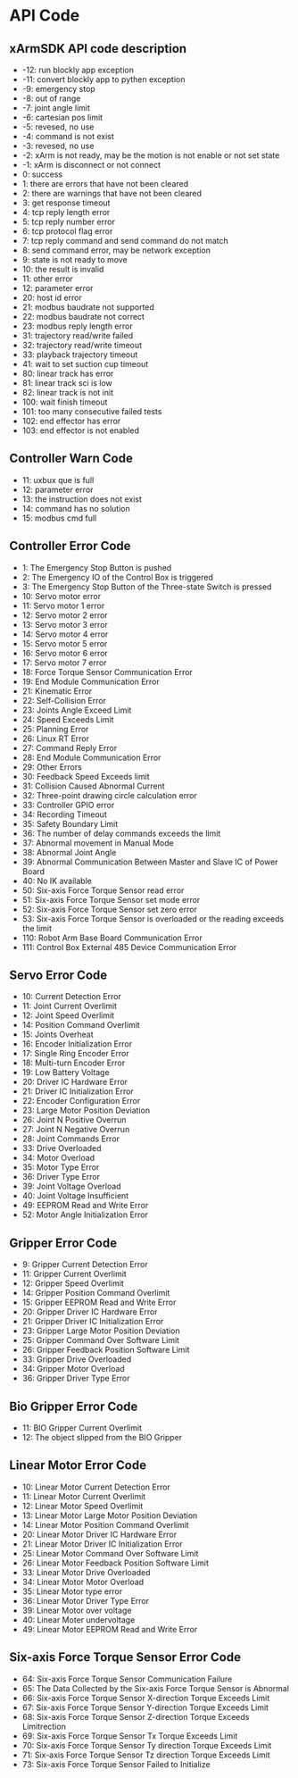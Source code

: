 # API Code

## xArmSDK API code description <a href="#xarmsdk-api-code-description" id="xarmsdk-api-code-description"></a>

* \-12: run blockly app exception
* \-11: convert blockly app to pythen exception
* \-9: emergency stop
* \-8: out of range
* \-7: joint angle limit
* \-6: cartesian pos limit
* \-5: revesed, no use
* \-4: command is not exist
* \-3: revesed, no use
* \-2: xArm is not ready, may be the motion is not enable or not set state
* \-1: xArm is disconnect or not connect
* 0: success
* 1: there are errors that have not been cleared
* 2: there are warnings that have not been cleared
* 3: get response timeout
* 4: tcp reply length error
* 5: tcp reply number error
* 6: tcp protocol flag error
* 7: tcp reply command and send command do not match
* 8: send command error, may be network exception
* 9: state is not ready to move
* 10: the result is invalid
* 11: other error
* 12: parameter error
* 20: host id error
* 21: modbus baudrate not supported
* 22: modbus baudrate not correct
* 23: modbus reply length error
* 31: trajectory read/write failed
* 32: trajectory read/write timeout
* 33: playback trajectory timeout
* 41: wait to set suction cup timeout
* 80: linear track has error
* 81: linear track sci is low
* 82: linear track is not init
* 100: wait finish timeout
* 101: too many consecutive failed tests
* 102: end effector has error
* 103: end effector is not enabled

## Controller Warn Code <a href="#controller-warn-code" id="controller-warn-code"></a>

* 11: uxbux que is full
* 12: parameter error
* 13: the instruction does not exist
* 14: command has no solution
* 15: modbus cmd full

## Controller Error Code <a href="#controller-error-code" id="controller-error-code"></a>

* 1: The Emergency Stop Button is pushed
* 2: The Emergency IO of the Control Box is triggered
* 3: The Emergency Stop Button of the Three-state Switch is pressed
* 10: Servo motor error
* 11: Servo motor 1 error
* 12: Servo motor 2 error
* 13: Servo motor 3 error
* 14: Servo motor 4 error
* 15: Servo motor 5 error
* 16: Servo motor 6 error
* 17: Servo motor 7 error
* 18: Force Torque Sensor Communication Error
* 19: End Module Communication Error
* 21: Kinematic Error
* 22: Self-Collision Error
* 23: Joints Angle Exceed Limit
* 24: Speed Exceeds Limit
* 25: Planning Error
* 26: Linux RT Error
* 27: Command Reply Error
* 28: End Module Communication Error
* 29: Other Errors
* 30: Feedback Speed Exceeds limit
* 31: Collision Caused Abnormal Current
* 32: Three-point drawing circle calculation error
* 33: Controller GPIO error
* 34: Recording Timeout
* 35: Safety Boundary Limit
* 36: The number of delay commands exceeds the limit
* 37: Abnormal movement in Manual Mode
* 38: Abnormal Joint Angle
* 39: Abnormal Communication Between Master and Slave IC of Power Board
* 40: No IK available
* 50: Six-axis Force Torque Sensor read error
* 51: Six-axis Force Torque Sensor set mode error
* 52: Six-axis Force Torque Sensor set zero error
* 53: Six-axis Force Torque Sensor is overloaded or the reading exceeds the limit
* 110: Robot Arm Base Board Communication Error
* 111: Control Box External 485 Device Communication Error

## Servo Error Code <a href="#servo-error-code" id="servo-error-code"></a>

* 10: Current Detection Error
* 11: Joint Current Overlimit
* 12: Joint Speed Overlimit
* 14: Position Command Overlimit
* 15: Joints Overheat
* 16: Encoder Initialization Error
* 17: Single Ring Encoder Error
* 18: Multi-turn Encoder Error
* 19: Low Battery Voltage
* 20: Driver IC Hardware Error
* 21: Driver IC Initialization Error
* 22: Encoder Configuration Error
* 23: Large Motor Position Deviation
* 26: Joint N Positive Overrun
* 27: Joint N Negative Overrun
* 28: Joint Commands Error
* 33: Drive Overloaded
* 34: Motor Overload
* 35: Motor Type Error
* 36: Driver Type Error
* 39: Joint Voltage Overload
* 40: Joint Voltage Insufficient
* 49: EEPROM Read and Write Error
* 52: Motor Angle Initialization Error

## Gripper Error Code <a href="#gripper-error-code" id="gripper-error-code"></a>

* 9: Gripper Current Detection Error
* 11: Gripper Current Overlimit
* 12: Gripper Speed Overlimit
* 14: Gripper Position Command Overlimit
* 15: Gripper EEPROM Read and Write Error
* 20: Gripper Driver IC Hardware Error
* 21: Gripper Driver IC Initialization Error
* 23: Gripper Large Motor Position Deviation
* 25: Gripper Command Over Software Limit
* 26: Gripper Feedback Position Software Limit
* 33: Gripper Drive Overloaded
* 34: Gripper Motor Overload
* 36: Gripper Driver Type Error

## Bio Gripper Error Code <a href="#bio-gripper-error-code" id="bio-gripper-error-code"></a>

* 11: BIO Gripper Current Overlimit
* 12: The object slipped from the BIO Gripper

## Linear Motor Error Code <a href="#linear-motor-error-code" id="linear-motor-error-code"></a>

* 10: Linear Motor Current Detection Error
* 11: Linear Motor Current Overlimit
* 12: Linear Motor Speed Overlimit
* 13: Linear Motor Large Motor Position Deviation
* 14: Linear Motor Position Command Overlimit
* 20: Linear Motor Driver IC Hardware Error
* 21: Linear Motor Driver IC Initialization Error
* 25: Linear Motor Command Over Software Limit
* 26: Linear Motor Feedback Position Software Limit
* 33: Linear Motor Drive Overloaded
* 34: Linear Motor Motor Overload
* 35: Linear Motor type error
* 36: Linear Motor Driver Type Error
* 39: Linear Motor over voltage
* 40: Linear Moter undervoltage
* 49: Linear Motor EEPROM Read and Write Error

## Six-axis Force Torque Sensor Error Code <a href="#six-axis-force-torque-sensor-error-code" id="six-axis-force-torque-sensor-error-code"></a>

* 64: Six-axis Force Torque Sensor Communication Failure
* 65: The Data Collected by the Six-axis Force Torque Sensor is Abnormal
* 66: Six-axis Force Torque Sensor X-direction Torque Exceeds Limit
* 67: Six-axis Force Torque Sensor Y-direction Torque Exceeds Limit
* 68: Six-axis Force Torque Sensor Z-direction Torque Exceeds Limitrection
* 69: Six-axis Force Torque Sensor Tx Torque Exceeds Limit
* 70: Six-axis Force Torque Sensor Ty direction Torque Exceeds Limit
* 71: Six-axis Force Torque Sensor Tz direction Torque Exceeds Limit
* 73: Six-axis Force Torque Sensor Failed to Initialize
